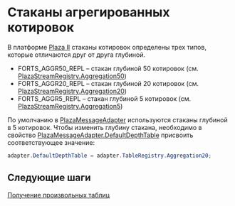 # Стаканы агрегированных котировок

В платформе [Plaza II](../plaza.md) стаканы котировок определены трех типов, которые отличаются друг от друга глубиной. 

- FORTS\_AGGR50\_REPL – стакан глубиной 50 котировок (см. [PlazaStreamRegistry.Aggregation50](xref:StockSharp.Plaza.PlazaStreamRegistry.Aggregation50)) 
- FORTS\_AGGR20\_REPL – стакан глубиной 20 котировок (см. [PlazaStreamRegistry.Aggregation20](xref:StockSharp.Plaza.PlazaStreamRegistry.Aggregation20)) 
- FORTS\_AGGR5\_REPL – стакан глубиной 5 котировок (см. [PlazaStreamRegistry.Aggregation5](xref:StockSharp.Plaza.PlazaStreamRegistry.Aggregation5)) 

По умолчанию в [PlazaMessageAdapter](xref:StockSharp.Plaza.PlazaMessageAdapter) используются стаканы глубиной в 5 котировок. Чтобы изменить глубину стакана, необходимо в свойство [PlazaMessageAdapter.DefaultDepthTable](xref:StockSharp.Plaza.PlazaMessageAdapter.DefaultDepthTable) присвоить соответствующее значение: 

```cs
adapter.DefaultDepthTable = adapter.TableRegistry.Aggregation20;
```

## Следующие шаги

[Получение произвольных таблиц](custom_tables.md)

